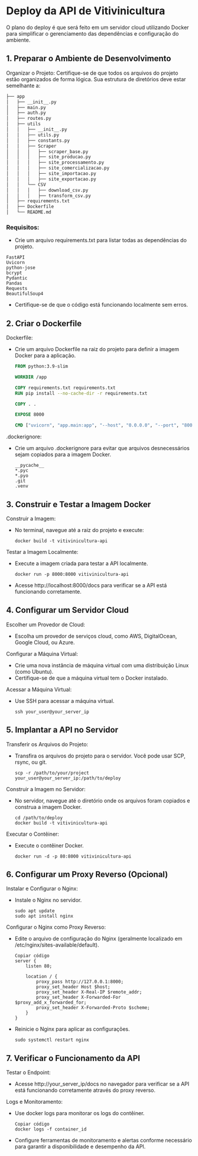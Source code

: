 # Deploy da API de Vitivinicultura
O plano do deploy é que será feito em um servidor cloud utilizando Docker para simplificar o gerenciamento das dependências e configuração do ambiente.

## 1. Preparar o Ambiente de Desenvolvimento
Organizar o Projeto:
    Certifique-se de que todos os arquivos do projeto estão organizados de forma lógica.
    Sua estrutura de diretórios deve estar semelhante a:

```markdown
├── app
│   ├── __init__.py
│   ├── main.py
│   ├── auth.py
│   ├── routes.py
│   ├── utils
│   │   ├── __init__.py
│   │   ├── utils.py
│   │   ├── constants.py
│   │   ├── Scraper
│   │   │   ├── scraper_base.py
│   │   │   ├── site_producao.py
│   │   │   ├── site_processamento.py
│   │   │   ├── site_comercializacao.py
│   │   │   ├── site_importacao.py
│   │   │   ├── site_exportacao.py
│   │   └── CSV
│   │   │   ├── download_csv.py
│   │   │   ├── transform_csv.py
│   ├── requirements.txt
│   ├── Dockerfile
│   └── README.md
```
### Requisitos:

- Crie um arquivo requirements.txt para listar todas as dependências do projeto.
```plaintext
FastAPI
Uvicorn
python-jose
bcrypt
Pydantic
Pandas
Requests
BeautifulSoup4
```

- Certifique-se de que o código está funcionando localmente sem erros.

## 2. Criar o Dockerfile
Dockerfile:

- Crie um arquivo Dockerfile na raiz do projeto para definir a imagem Docker para a aplicação.
    ```dockerfile
    FROM python:3.9-slim

    WORKDIR /app

    COPY requirements.txt requirements.txt
    RUN pip install --no-cache-dir -r requirements.txt

    COPY . .

    EXPOSE 8000

    CMD ["uvicorn", "app.main:app", "--host", "0.0.0.0", "--port", "8000"]
    ```


.dockerignore:
    
- Crie um arquivo .dockerignore para evitar que arquivos desnecessários sejam copiados para a imagem Docker.
    ```plaintext
    __pycache__
    *.pyc
    *.pyo
    .git
    .venv
    ```

## 3. Construir e Testar a Imagem Docker
Construir a Imagem:

- No terminal, navegue até a raiz do projeto e execute:
    ```
    docker build -t vitivinicultura-api
    ```

Testar a Imagem Localmente:

- Execute a imagem criada para testar a API localmente.
    ```
    docker run -p 8000:8000 vitivinicultura-api
    ```
- Acesse http://localhost:8000/docs para verificar se a API está funcionando corretamente.

## 4. Configurar um Servidor Cloud
Escolher um Provedor de Cloud:

- Escolha um provedor de serviços cloud, como AWS, DigitalOcean, Google Cloud, ou Azure.

Configurar a Máquina Virtual:
- Crie uma nova instância de máquina virtual com uma distribuição Linux (como Ubuntu).
- Certifique-se de que a máquina virtual tem o Docker instalado.

Acessar a Máquina Virtual:

- Use SSH para acessar a máquina virtual.
    ```
    ssh your_user@your_server_ip
    ```

## 5. Implantar a API no Servidor
Transferir os Arquivos do Projeto:

- Transfira os arquivos do projeto para o servidor. Você pode usar SCP, rsync, ou git.
    ```
    scp -r /path/to/your/project your_user@your_server_ip:/path/to/deploy
    ```

Construir a Imagem no Servidor:

- No servidor, navegue até o diretório onde os arquivos foram copiados e construa a imagem Docker.
    ```
    cd /path/to/deploy
    docker build -t vitivinicultura-api
    ```

Executar o Contêiner:

- Execute o contêiner Docker.
    ```
    docker run -d -p 80:8000 vitivinicultura-api
    ```


## 6. Configurar um Proxy Reverso (Opcional)
Instalar e Configurar o Nginx:

- Instale o Nginx no servidor.
    ```
    sudo apt update
    sudo apt install nginx
    ```

Configurar o Nginx como Proxy Reverso:

- Edite o arquivo de configuração do Nginx (geralmente localizado em /etc/nginx/sites-available/default).
    ```
    Copiar código
    server {
        listen 80;

        location / {
            proxy_pass http://127.0.0.1:8000;
            proxy_set_header Host $host;
            proxy_set_header X-Real-IP $remote_addr;
            proxy_set_header X-Forwarded-For $proxy_add_x_forwarded_for;
            proxy_set_header X-Forwarded-Proto $scheme;
        }
    }
    ```

- Reinicie o Nginx para aplicar as configurações.
    ```
    sudo systemctl restart nginx
    ```


## 7. Verificar o Funcionamento da API
Testar o Endpoint:
- Acesse http://your_server_ip/docs no navegador para verificar se a API está funcionando corretamente através do proxy reverso.

Logs e Monitoramento:
- Use docker logs para monitorar os logs do contêiner.
    ```
    Copiar código
    docker logs -f container_id
    ```
- Configure ferramentas de monitoramento e alertas conforme necessário para garantir a disponibilidade e desempenho da API.
